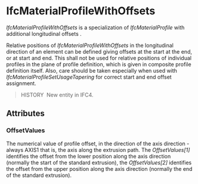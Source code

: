 # IfcMaterialProfileWithOffsets

_IfcMaterialProfileWithOffsets_ is a specialization of _IfcMaterialProfile_ with additional longitudinal offsets .
<!-- end of short definition -->


Relative positions of _IfcMaterialProfileWithOffsets_ in the longitudinal direction of an element can be defined giving offsets at the start at the end, or at start and end. This shall not be used for relative positions of individual profiles in the plane of profile definition, which is given in composite profile definition itself. Also, care should be taken especially when used with _IfcMaterialProfileSetUsageTapering_ for correct start and end offset assignment.

> HISTORY  New entity in IFC4.

## Attributes

### OffsetValues
The numerical value of profile offset, in the direction of the axis direction - always AXIS1 that is, the axis along the extrusion path. The _OffsetValues[1]_ identifies the offset from the lower position along the axis direction (normally the start of the standard extrusion), the _OffsetValues[2]_ identifies the offset from the upper position along the axis direction (normally the end of the standard extrusion).
